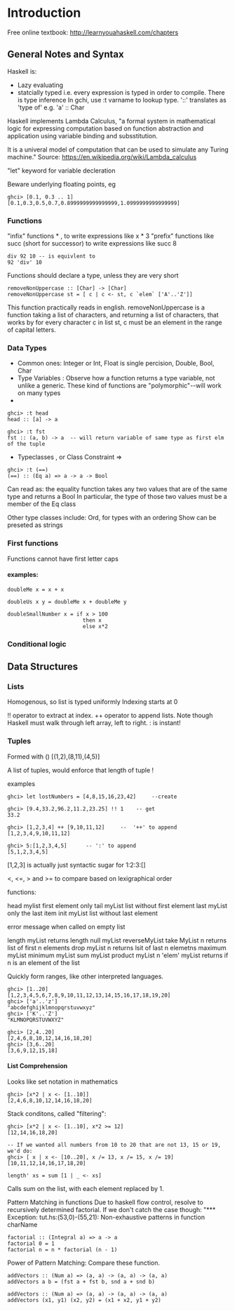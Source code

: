 



# Introduction 

Free online textbook: 
http://learnyouahaskell.com/chapters



## General Notes and Syntax 
Haskell is: 
  - Lazy evaluating 
  - statcially typed i.e. every expression is typed in order to compile. There is type inference
    In gchi, use :t varname to lookup type. '::' translates as 'type of' e.g. 'a' :: Char  
    
    
Haskell implements Lambda Calculus, "a formal system in mathematical logic for expressing computation based on function abstraction and application using variable binding and subsstitution. 

It is a univeral model of computation that can be used to simulate any Turing machine." Source: https://en.wikipedia.org/wiki/Lambda_calculus 

"let" keyword  for variable decleration 

Beware underlying floating points, eg 
````
ghci> [0.1, 0.3 .. 1]  
[0.1,0.3,0.5,0.7,0.8999999999999999,1.0999999999999999]  
````

###  Functions 
"infix" functions * , to write expressions like x * 3
"prefix" functions  like succ (short for successor) to write expressions like succ 8
````
div 92 10 -- is equivlent to 
92 'div' 10  
`````

Functions should declare a type, unless they are very short 
````
removeNonUppercase :: [Char] -> [Char]  
removeNonUppercase st = [ c | c <- st, c `elem` ['A'..'Z']]   
````
This function practically reads in english. removeNonUppercase is a function taking a list of characters, and returning a list of characters, that works by for every character c in list st, c must be an element in the range of capital letters. 

### Data Types
- Common ones: Integer or Int,  Float is single percision, Double, Bool, Char 
- Type Variables : Observe how a function returns a type variable, not unlike a generic. These kind of functions are "polymorphic"--will work on many types 
- 
````
ghci> :t head  
head :: [a] -> a  

ghci> :t fst  
fst :: (a, b) -> a  -- will return variable of same type as first elm of the tuple 
`````


- Typeclasses , or Class Constraint => 
````
ghci> :t (==)  
(==) :: (Eq a) => a -> a -> Bool  
````
Can read as: the equality function takes any two values that are of the same type and returns a Bool
In particular, the type of those two values must be a member of the Eq class

Other type classes include:
  Ord, for types with an ordering
  Show can be preseted as strings 


### First functions
Functions cannot have first letter caps

#### examples: 
````
doubleMe x = x + x  
````
````
doubleUs x y = doubleMe x + doubleMe y   
````

````
doubleSmallNumber x = if x > 100  
                        then x  
                        else x*2   
````                        

 

### Conditional logic 



## Data Structures 
### Lists
Homogenous, so list is typed uniformly 
Indexing starts at 0 


!! operator to extract at index. 
++ operator to append lists. Note though Haskell must walk through left array, left to right. 
: is instant! 



### Tuples 
Formed with () 
[(1,2),(8,11),(4,5)] 

A list of tuples, would enforce that length of tuple !


examples 
````
ghci> let lostNumbers = [4,8,15,16,23,42]     --create 

ghci> [9.4,33.2,96.2,11.2,23.25] !! 1    -- get 
33.2  

ghci> [1,2,3,4] ++ [9,10,11,12]     --  '++' to append 
[1,2,3,4,9,10,11,12]   

ghci> 5:[1,2,3,4,5]      -- ':' to append
[5,1,2,3,4,5]   
````

[1,2,3] is actually just syntactic sugar for 1:2:3:[]

<, <=, > and >=  to compare based on lexigraphical order

functions:

head mylist     first element only 
tail myList     list without first element 
last myList     only the last item 
init myList     list without last element 

error message when called on empty list 

length myList     returns length 
null myList
reverseMyList
take MyList n     returns list of first n elements 
drop myList n     returns lsit of last n elemetns 
maximum myList
minimum myList
sum myList 
product myList 
n 'elem' myList   returns if n is an element of the list 





Quickly form ranges, like other interpreted languages. 
````
ghci> [1..20]  
[1,2,3,4,5,6,7,8,9,10,11,12,13,14,15,16,17,18,19,20]  
ghci> ['a'..'z']  
"abcdefghijklmnopqrstuvwxyz"  
ghci> ['K'..'Z']  
"KLMNOPQRSTUVWXYZ"   

ghci> [2,4..20]  
[2,4,6,8,10,12,14,16,18,20]  
ghci> [3,6..20]  
[3,6,9,12,15,18]   
````

#### List Comprehension 

Looks like set notation in mathematics 
````
ghci> [x*2 | x <- [1..10]]  
[2,4,6,8,10,12,14,16,18,20]  
````
Stack conditons, called "filtering": 
````
ghci> [x*2 | x <- [1..10], x*2 >= 12]  
[12,14,16,18,20]  

-- If we wanted all numbers from 10 to 20 that are not 13, 15 or 19, we'd do: 
ghci> [ x | x <- [10..20], x /= 13, x /= 15, x /= 19]  
[10,11,12,14,16,17,18,20]  
````

````
length' xs = sum [1 | _ <- xs]  
````
Calls sum on the list, with each element replaced by 1. 




Pattern Matching in functions 
Due to haskell flow control, resolve to recursively determined factorial. 
If we don't catch the case though: "*** Exception: tut.hs:(53,0)-(55,21): Non-exhaustive patterns in function charName  

````
factorial :: (Integral a) => a -> a  
factorial 0 = 1  
factorial n = n * factorial (n - 1)  
````


Power of Pattern Matching: Compare these function.
````
addVectors :: (Num a) => (a, a) -> (a, a) -> (a, a)  
addVectors a b = (fst a + fst b, snd a + snd b)  

addVectors :: (Num a) => (a, a) -> (a, a) -> (a, a)  
addVectors (x1, y1) (x2, y2) = (x1 + x2, y1 + y2)  
````






